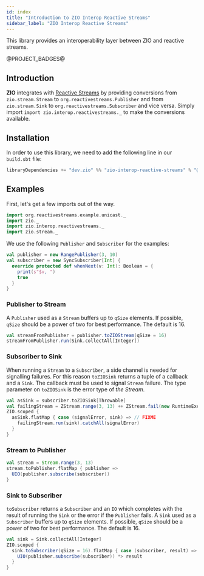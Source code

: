 ```yaml
---
id: index
title: "Introduction to ZIO Interop Reactive Streams"
sidebar_label: "ZIO Interop Reactive Streams"
---
```


This library provides an interoperability layer between ZIO and reactive streams.

@PROJECT_BADGES@

## Introduction

**ZIO** integrates with [Reactive Streams](http://reactive-streams.org) by providing conversions from `zio.stream.Stream` to `org.reactivestreams.Publisher` and from `zio.stream.Sink` to `org.reactivestreams.Subscriber` and vice versa. Simply import `import zio.interop.reactivestreams._` to make the conversions available.

## Installation

In order to use this library, we need to add the following line in our `build.sbt` file:

```scala
libraryDependencies += "dev.zio" %% "zio-interop-reactive-streams" % "@VERSION@"
```

## Examples

First, let's get a few imports out of the way.

```scala
import org.reactivestreams.example.unicast._
import zio._
import zio.interop.reactivestreams._
import zio.stream._
```

We use the following `Publisher` and `Subscriber` for the examples:

```scala
val publisher = new RangePublisher(3, 10)
val subscriber = new SyncSubscriber[Int] {
  override protected def whenNext(v: Int): Boolean = {
    print(s"$v, ")
    true
  }
}
```

### Publisher to Stream

A `Publisher` used as a `Stream` buffers up to `qSize` elements. If possible, `qSize` should be
a power of two for best performance. The default is 16.

```scala
val streamFromPublisher = publisher.toZIOStream(qSize = 16)
streamFromPublisher.run(Sink.collectAll[Integer])
```

### Subscriber to Sink

When running a `Stream` to a `Subscriber`, a side channel is needed for signalling failures.
For this reason `toZIOSink` returns a tuple of a callback and a `Sink`. The callback must be used to signal `Stream` failure. The type parameter on `toZIOSink` is the error type of *the Stream*.

```scala
val asSink = subscriber.toZIOSink[Throwable]
val failingStream = ZStream.range(3, 13) ++ ZStream.fail(new RuntimeException("boom!"))
ZIO.scoped {
  asSink.flatMap { case (signalError, sink) => // FIXME
    failingStream.run(sink).catchAll(signalError)
  }
}
```

### Stream to Publisher

```scala
val stream = Stream.range(3, 13)
stream.toPublisher.flatMap { publisher =>
  UIO(publisher.subscribe(subscriber))
}
```

### Sink to Subscriber

`toSubscriber` returns a `Subscriber` and an `IO` which completes with the result of running the `Sink` or the error if the `Publisher` fails.
A `Sink` used as a `Subscriber` buffers up to `qSize` elements. If possible, `qSize` should be a power of two for best performance. The default is 16.

```scala
val sink = Sink.collectAll[Integer]
ZIO.scoped {
  sink.toSubscriber(qSize = 16).flatMap { case (subscriber, result) => 
    UIO(publisher.subscribe(subscriber)) *> result
  }
}
```
